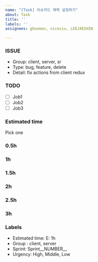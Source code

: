 ```yaml
---
name: "[Task] 이슈카드 제목 설정하기"
about: Task
title: ''
labels: ''
assignees: ghooman, nicesiu, LEEJAESHIN

---
```


### ISSUE
- Group: client, server, sr
- Type: bug, feature, delete
- Detail: fix actions from client redux

### TODO
 - [ ] Job1
 - [ ] Job2
 - [ ] Job3

### Estimated time
Pick one

### 0.5h
### 1h
### 1.5h
### 2h
### 2.5h
### 3h

### Labels
- Estimated time: E: 1h
- Group : client, server
- Sprint: Sprint__NUMBER__
- Urgency: High, Middle, Low
